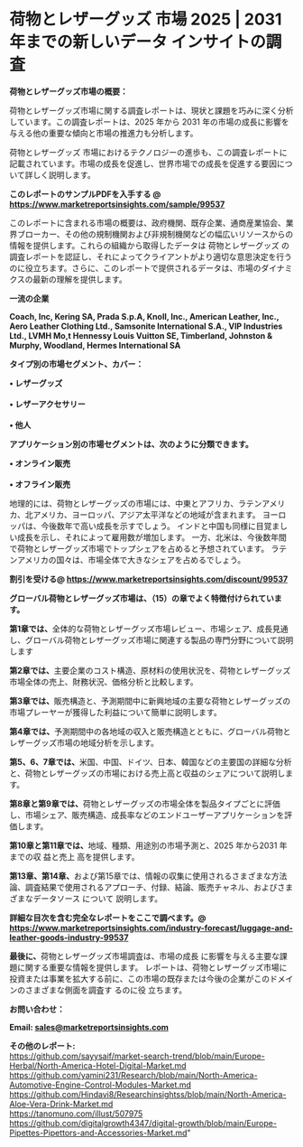 # 荷物とレザーグッズ 市場 2025 | 2031 年までの新しいデータ インサイトの調査

<strong><b>荷物とレザーグッズ市場の概要：</b></strong>

荷物とレザーグッズ市場に関する調査レポートは、現状と課題を巧みに深く分析しています。この調査レポートは、2025 年から 2031 年の市場の成長に影響を与える他の重要な傾向と市場の推進力も分析します。

荷物とレザーグッズ 市場におけるテクノロジーの進歩も、この調査レポートに記載されています。市場の成長を促進し、世界市場での成長を促進する要因について詳しく説明します。

<strong>このレポートのサンプルPDFを入手する @ <a href=https://www.marketreportsinsights.com/sample/99537>https://www.marketreportsinsights.com/sample/99537</a></strong>

このレポートに含まれる市場の概要は、政府機関、既存企業、通商産業協会、業界ブローカー、その他の規制機関および非規制機関などの幅広いリソースからの情報を提供します。これらの組織から取得したデータは 荷物とレザーグッズ の調査レポートを認証し、それによってクライアントがより適切な意思決定を行うのに役立ちます。さらに、このレポートで提供されるデータは、市場のダイナミクスの最新の理解を提供します。

<strong>一流の企業</strong>

<strong><b>Coach, Inc, Kering SA, Prada S.p.A, Knoll, Inc., American Leather, Inc., Aero Leather Clothing Ltd., Samsonite International S.A., VIP Industries Ltd., LVMH Mo,t Hennessy Louis Vuitton SE, Timberland, Johnston & Murphy, Woodland, Hermes International SA</b></strong>

<strong><b>タイプ別の市場セグメント、カバー：</b></strong>

<strong>• レザーグッズ<br><br>• レザーアクセサリー<br><br>• 他人</strong>

<strong><b>アプリケーション別の市場セグメントは、次のように分類できます。</b></strong>

<strong>• オンライン販売<br><br>• オフライン販売</strong>

 地理的には、荷物とレザーグッズの市場には、中東とアフリカ、ラテンアメリカ、北アメリカ、ヨーロッパ、アジア太平洋などの地域が含まれます。 ヨーロッパは、今後数年で高い成長を示すでしょう。 インドと中国も同様に目覚ましい成長を示し、それによって雇用数が増加します。 一方、北米は、今後数年間で荷物とレザーグッズ市場でトップシェアを占めると予想されています。 ラテンアメリカの国々は、市場全体で大きなシェアを占めるでしょう。

<strong>割引を受ける@ <a href=https://www.marketreportsinsights.com/discount/99537>https://www.marketreportsinsights.com/discount/99537</a></strong>

<strong><b>グローバル荷物とレザーグッズ市場は、（15）の章でよく特徴付けられています。</b></strong>

<strong><b>第</b></strong><strong><b>1章では、</b></strong>全体的な荷物とレザーグッズ市場レビュー、市場シェア、成長見通し、グローバル荷物とレザーグッズ市場に関連する製品の専門分野について説明します

<strong><b>第2章では、</b></strong>主要企業のコスト構造、原材料の使用状況を、荷物とレザーグッズ市場全体の売上、財務状況、価格分析と比較します。

<strong><b>第3章では、</b></strong>販売構造と、予測期間中に新興地域の主要な荷物とレザーグッズの市場プレーヤーが獲得した利益について簡単に説明します。

<strong><b>第4章では、</b></strong>予測期間中の各地域の収入と販売構造とともに、グローバル荷物とレザーグッズ市場の地域分析を示します。

<strong><b>第5、6、7章では、</b></strong>米国、中国、ドイツ、日本、韓国などの主要国の詳細な分析と、荷物とレザーグッズの市場における売上高と収益のシェアについて説明します。

<strong><b>第8章と第9章では、</b></strong>荷物とレザーグッズの市場全体を製品タイプごとに評価し、市場シェア、販売構造、成長率などのエンドユーザーアプリケーションを評価します。

<strong><b>第10章と第11章では、</b></strong>地域、種類、用途別の市場予測と、2025 年から2031 年までの収 益と売上 高を提供します。

<strong><b>第13章、第14章、</b></strong>および第15章では、情報の収集に使用されるさまざまな方法論、調査結果で使用されるアプローチ、付録、結論、販売チャネル、およびさまざまなデータソース について 説明します。

<strong>詳細な目次を含む完全なレポートをここで調べます。@ <a href=https://www.marketreportsinsights.com/industry-forecast/luggage-and-leather-goods-industry-99537>https://www.marketreportsinsights.com/industry-forecast/luggage-and-leather-goods-industry-99537</a></strong>

<strong><b>最後に、</b></strong>荷物とレザーグッズ市場調査は、市場の成長 に影響を</a>与える主要な課題に関する重要な情報を提供します。 レポートは、荷物とレザーグッズ市場に投資または事業を拡大する前に、この市場の既存または今後の企業がこのドメインのさまざまな側面を調査す るのに役 立ちます。

<strong><b>お問い合わせ：</b></strong>

<strong>Email: </strong><a href=mailto:sales@marketreportsinsights.com><strong>sales@marketreportsinsights.com</strong></a>

<strong>その他のレポート:</strong>
<br>
<a href=https://github.com/sayysaif/market-search-trend/blob/main/Europe-Herbal/North-America-Hotel-Digital-Market.md>https://github.com/sayysaif/market-search-trend/blob/main/Europe-Herbal/North-America-Hotel-Digital-Market.md</a>
<br>
<a href=https://github.com/yamini231/Research/blob/main/North-America-Automotive-Engine-Control-Modules-Market.md>https://github.com/yamini231/Research/blob/main/North-America-Automotive-Engine-Control-Modules-Market.md</a>
<br>
<a href=https://github.com/Hindavi8/Researchinsightss/blob/main/North-America-Aloe-Vera-Drink-Market.md>https://github.com/Hindavi8/Researchinsightss/blob/main/North-America-Aloe-Vera-Drink-Market.md</a>
<br>
<a href=https://tanomuno.com/illust/507975>https://tanomuno.com/illust/507975</a>
<br>
<a href=https://github.com/digitalgrowth4347/digital-growth/blob/main/Europe-Pipettes-Pipettors-and-Accessories-Market.md>https://github.com/digitalgrowth4347/digital-growth/blob/main/Europe-Pipettes-Pipettors-and-Accessories-Market.md</a>"
